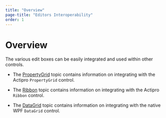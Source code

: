 ```yaml
---
title: "Overview"
page-title: "Editors Interoperability"
order: 1
---
```

# Overview

The various edit boxes can be easily integrated and used within other controls.

- The [PropertyGrid](propertygrid.md) topic contains information on integrating with the Actipro `PropertyGrid` control.

- The [Ribbon](ribbon.md) topic contains information on integrating with the Actipro `Ribbon` control.

- The [DataGrid](datagrid.md) topic contains information on integrating with the native WPF `DataGrid` control.
